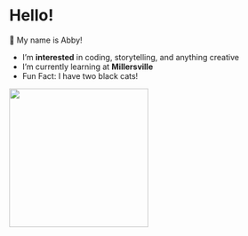 # Hello!

👋 My name is Abby!

- I’m **interested** in coding, storytelling, and anything creative
- I’m currently learning at **Millersville**
- Fun Fact: I have two black cats!

<img src="https://github.com/user-attachments/assets/354c81f2-f177-49b2-9ac4-bc03f15ea957" width=250px>
